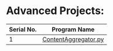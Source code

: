 # Advanced Projects:

| Serial No. | Program Name |
|------------|--------------|
|1           | [ContentAggregator.py](https://github.com/psavarmattas/Python-Projects/blob/master/ContentAggregator.py) |
